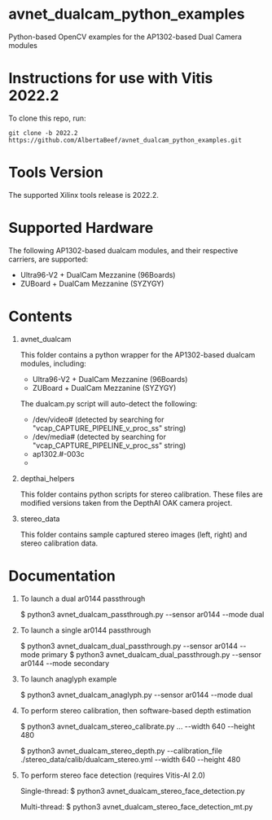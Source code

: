 # avnet_dualcam_python_examples
Python-based OpenCV examples for the AP1302-based Dual Camera modules

# Instructions for use with Vitis 2022.2

To clone this repo, run:
```
git clone -b 2022.2 https://github.com/AlbertaBeef/avnet_dualcam_python_examples.git
```

# Tools Version

The supported Xilinx tools release is 2022.2.

# Supported Hardware

The following AP1302-based dualcam modules, and their respective carriers, are supported:
   - Ultra96-V2 + DualCam Mezzanine (96Boards)
   - ZUBoard + DualCam Mezzanine (SYZYGY)

# Contents

1. avnet_dualcam

   This folder contains a python wrapper for the AP1302-based dualcam modules, including:
   - Ultra96-V2 + DualCam Mezzanine (96Boards)
   - ZUBoard + DualCam Mezzanine (SYZYGY)

   The dualcam.py script will auto-detect the following:
   - /dev/video# (detected by searching for "vcap_CAPTURE_PIPELINE_v_proc_ss" string)
   - /dev/media# (detected by searching for "vcap_CAPTURE_PIPELINE_v_proc_ss" string)
   - ap1302.#-003c
   - 

2. depthai_helpers

   This folder contains python scripts for stereo calibration.
   These files are modified versions taken from the DepthAI OAK camera project.

3. stereo_data

   This folder contains sample captured stereo images (left, right) and stereo calibration data.


# Documentation

1. To launch a dual ar0144 passthrough

   $ python3 avnet_dualcam_passthrough.py --sensor ar0144 --mode dual

2. To launch a single ar0144 passthrough

   $ python3 avnet_dualcam_dual_passthrough.py --sensor ar0144 --mode primary
   $ python3 avnet_dualcam_dual_passthrough.py --sensor ar0144 --mode secondary

3. To launch anaglyph example

   $ python3 avnet_dualcam_anaglyph.py --sensor ar0144 --mode dual

4. To perform stereo calibration, then software-based depth estimation

   $ python3 avnet_dualcam_stereo_calibrate.py ... --width 640 --height 480

   $ python3 avnet_dualcam_stereo_depth.py --calibration_file ./stereo_data/calib/dualcam_stereo.yml --width 640 --height 480


5. To perform stereo face detection (requires Vitis-AI 2.0)

   Single-thread:
   $ python3 avnet_dualcam_stereo_face_detection.py

   Multi-thread:
   $ python3 avnet_dualcam_stereo_face_detection_mt.py


